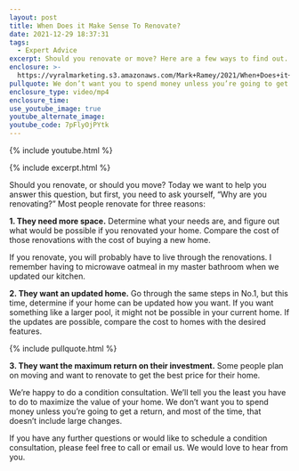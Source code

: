 ```yaml
---
layout: post
title: When Does it Make Sense To Renovate?
date: 2021-12-29 18:37:31
tags:
  - Expert Advice
excerpt: Should you renovate or move? Here are a few ways to find out.
enclosure: >-
  https://vyralmarketing.s3.amazonaws.com/Mark+Ramey/2021/When+Does+it+Make+Sense+To+Renovate_.mp4
pullquote: We don’t want you to spend money unless you’re going to get a return.
enclosure_type: video/mp4
enclosure_time:
use_youtube_image: true
youtube_alternate_image:
youtube_code: 7pFlyOjPYtk
---
```

{% include youtube.html %}

{% include excerpt.html %}

Should you renovate, or should you move? Today we want to help you answer this question, but first, you need to ask yourself, “Why are you renovating?” Most people renovate for three reasons:

**1\. They need more space.** Determine what your needs are, and figure out what would be possible if you renovated your home. Compare the cost of those renovations with the cost of buying a new home.&nbsp;

If you renovate, you will probably have to live through the renovations. I remember having to microwave oatmeal in my master bathroom when we updated our kitchen.

**2\. They want an updated home.** Go through the same steps in No.1, but this time, determine if your home can be updated how you want. If you want something like a larger pool, it might not be possible in your current home. If the updates are possible, compare the cost to homes with the desired features.

{% include pullquote.html %}

**3\. They want the maximum return on their investment.** Some people plan on moving and want to renovate to get the best price for their home.&nbsp;

We’re happy to do a condition consultation. We’ll tell you the least you have to do to maximize the value of your home. We don’t want you to spend money unless you’re going to get a return, and most of the time, that doesn’t include large changes.

If you have any further questions or would like to schedule a condition consultation, please feel free to call or email us. We would love to hear from you.
